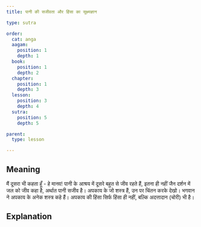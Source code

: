 ```yaml
---
title: पानी की सजीवता और हिंसा का सूक्ष्मज्ञान

type: sutra

order:
  cat: anga
  aagam: 
    position: 1
    depth: 1
  book: 
    position: 1
    depth: 2
  chapter:
    position: 1
    depth: 3
  lesson: 
    position: 3
    depth: 4
  sutra: 
    position: 5
    depth: 5

parent:
  type: lesson

---
```


## Meaning
मैं दूसरा भी कहता हूँ - हे मानव! पानी के आश्रय में दूसरे बहुत से जीव रहते हैं, इतना ही नहीं जैन दर्शन में जल को जीव कहा है, अर्थात पानी सजीव है। अपकाय के जो शस्त्र हैं, उन पर चिंतन करके देखो। भगवान ने अपकाय के अनेक शस्त्र कहे हैं। अपकाय की हिंसा सिर्फ हिंसा ही नहीं, बल्कि अदत्तादान (चोरी) भी है।

## Explanation